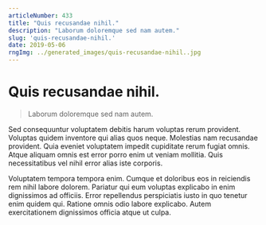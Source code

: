 ```yaml
---
articleNumber: 433
title: "Quis recusandae nihil."
description: "Laborum doloremque sed nam autem."
slug: 'quis-recusandae-nihil.'
date: 2019-05-06
rngImg: ../generated_images/quis-recusandae-nihil..jpg
---
```


# Quis recusandae nihil.

> Laborum doloremque sed nam autem.

Sed consequuntur voluptatem debitis harum voluptas rerum provident. Voluptas quidem inventore qui alias quos neque. Molestias nam recusandae provident. Quia eveniet voluptatem impedit cupiditate rerum fugiat omnis. Atque aliquam omnis est error porro enim ut veniam mollitia. Quis necessitatibus vel nihil error alias iste corporis.
 Voluptatem tempora tempora enim. Cumque et doloribus eos in reiciendis rem nihil labore dolorem. Pariatur qui eum voluptas explicabo in enim dignissimos ad officiis. Error repellendus perspiciatis iusto in quo tenetur enim quidem qui. Ratione omnis odio labore explicabo. Autem exercitationem dignissimos officia atque ut culpa.
